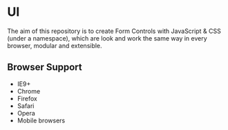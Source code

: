 # UI

The aim of this repository is to create Form Controls with JavaScript & CSS (under a namespace), which are look and work the same way in every browser, modular and extensible.

## Browser Support
* IE9+
* Chrome
* Firefox
* Safari
* Opera
* Mobile browsers